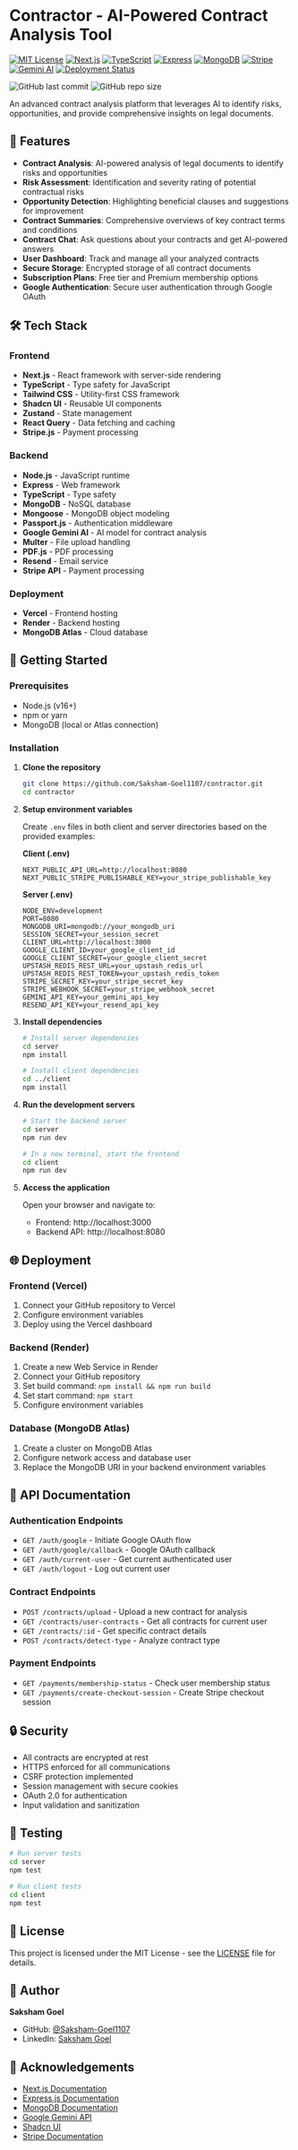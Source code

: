 # Contractor - AI-Powered Contract Analysis Tool

[![MIT License](https://img.shields.io/badge/License-MIT-green.svg)](https://choosealicense.com/licenses/mit/)
[![Next.js](https://img.shields.io/badge/Next.js-14.2.14-black)](https://nextjs.org/)
[![TypeScript](https://img.shields.io/badge/TypeScript-5.x-blue)](https://www.typescriptlang.org/)
[![Express](https://img.shields.io/badge/Express-4.x-lightgrey)](https://expressjs.com/)
[![MongoDB](https://img.shields.io/badge/MongoDB-8.x-green)](https://www.mongodb.com/)
[![Stripe](https://img.shields.io/badge/Stripe-Integration-blue)](https://stripe.com/)
[![Gemini AI](https://img.shields.io/badge/Gemini-AI-blueviolet)](https://ai.google.dev/)
[![Deployment Status](https://img.shields.io/badge/Deployment-Vercel%20%2B%20Render-success)](https://vercel.com/)

![GitHub last commit](https://img.shields.io/github/last-commit/Saksham-Goel1107/contractor)
![GitHub repo size](https://img.shields.io/github/repo-size/Saksham-Goel1107/contractor)

An advanced contract analysis platform that leverages AI to identify risks, opportunities, and provide comprehensive insights on legal documents.

## 🌟 Features

- **Contract Analysis**: AI-powered analysis of legal documents to identify risks and opportunities
- **Risk Assessment**: Identification and severity rating of potential contractual risks
- **Opportunity Detection**: Highlighting beneficial clauses and suggestions for improvement
- **Contract Summaries**: Comprehensive overviews of key contract terms and conditions
- **Contract Chat**: Ask questions about your contracts and get AI-powered answers
- **User Dashboard**: Track and manage all your analyzed contracts
- **Secure Storage**: Encrypted storage of all contract documents
- **Subscription Plans**: Free tier and Premium membership options
- **Google Authentication**: Secure user authentication through Google OAuth

## 🛠️ Tech Stack

### Frontend
- **Next.js** - React framework with server-side rendering
- **TypeScript** - Type safety for JavaScript
- **Tailwind CSS** - Utility-first CSS framework
- **Shadcn UI** - Reusable UI components
- **Zustand** - State management
- **React Query** - Data fetching and caching
- **Stripe.js** - Payment processing

### Backend
- **Node.js** - JavaScript runtime
- **Express** - Web framework
- **TypeScript** - Type safety
- **MongoDB** - NoSQL database
- **Mongoose** - MongoDB object modeling
- **Passport.js** - Authentication middleware
- **Google Gemini AI** - AI model for contract analysis
- **Multer** - File upload handling
- **PDF.js** - PDF processing
- **Resend** - Email service
- **Stripe API** - Payment processing

### Deployment
- **Vercel** - Frontend hosting
- **Render** - Backend hosting
- **MongoDB Atlas** - Cloud database

## 🚀 Getting Started

### Prerequisites

- Node.js (v16+)
- npm or yarn
- MongoDB (local or Atlas connection)

### Installation

1. **Clone the repository**
   ```bash
   git clone https://github.com/Saksham-Goel1107/contractor.git
   cd contractor
   ```

2. **Setup environment variables**
   
   Create `.env` files in both client and server directories based on the provided examples:

   **Client (.env)**
   ```
   NEXT_PUBLIC_API_URL=http://localhost:8080
   NEXT_PUBLIC_STRIPE_PUBLISHABLE_KEY=your_stripe_publishable_key
   ```

   **Server (.env)**
   ```
   NODE_ENV=development
   PORT=8080
   MONGODB_URI=mongodb://your_mongodb_uri
   SESSION_SECRET=your_session_secret
   CLIENT_URL=http://localhost:3000
   GOOGLE_CLIENT_ID=your_google_client_id
   GOOGLE_CLIENT_SECRET=your_google_client_secret
   UPSTASH_REDIS_REST_URL=your_upstash_redis_url
   UPSTASH_REDIS_REST_TOKEN=your_upstash_redis_token
   STRIPE_SECRET_KEY=your_stripe_secret_key
   STRIPE_WEBHOOK_SECRET=your_stripe_webhook_secret
   GEMINI_API_KEY=your_gemini_api_key
   RESEND_API_KEY=your_resend_api_key
   ```

3. **Install dependencies**

   ```bash
   # Install server dependencies
   cd server
   npm install

   # Install client dependencies
   cd ../client
   npm install
   ```

4. **Run the development servers**

   ```bash
   # Start the backend server
   cd server
   npm run dev

   # In a new terminal, start the frontend
   cd client
   npm run dev
   ```

5. **Access the application**
   
   Open your browser and navigate to:
   - Frontend: http://localhost:3000
   - Backend API: http://localhost:8080

## 🌐 Deployment

### Frontend (Vercel)
1. Connect your GitHub repository to Vercel
2. Configure environment variables
3. Deploy using the Vercel dashboard

### Backend (Render)
1. Create a new Web Service in Render
2. Connect your GitHub repository
3. Set build command: `npm install && npm run build`
4. Set start command: `npm start`
5. Configure environment variables

### Database (MongoDB Atlas)
1. Create a cluster on MongoDB Atlas
2. Configure network access and database user
3. Replace the MongoDB URI in your backend environment variables

## 📝 API Documentation

### Authentication Endpoints
- `GET /auth/google` - Initiate Google OAuth flow
- `GET /auth/google/callback` - Google OAuth callback
- `GET /auth/current-user` - Get current authenticated user
- `GET /auth/logout` - Log out current user

### Contract Endpoints
- `POST /contracts/upload` - Upload a new contract for analysis
- `GET /contracts/user-contracts` - Get all contracts for current user
- `GET /contracts/:id` - Get specific contract details
- `POST /contracts/detect-type` - Analyze contract type

### Payment Endpoints
- `GET /payments/membership-status` - Check user membership status
- `GET /payments/create-checkout-session` - Create Stripe checkout session

## 🔒 Security

- All contracts are encrypted at rest
- HTTPS enforced for all communications
- CSRF protection implemented
- Session management with secure cookies
- OAuth 2.0 for authentication
- Input validation and sanitization

## 🧪 Testing

```bash
# Run server tests
cd server
npm test

# Run client tests
cd client
npm test
```

## 📄 License

This project is licensed under the MIT License - see the [LICENSE](LICENSE) file for details.

## 👤 Author

**Saksham Goel**

- GitHub: [@Saksham-Goel1107](https://github.com/Saksham-Goel1107)
- LinkedIn: [Saksham Goel](https://linkedin.com/in/sakshammgoel)

## 🙏 Acknowledgements

- [Next.js Documentation](https://nextjs.org/docs)
- [Express.js Documentation](https://expressjs.com/)
- [MongoDB Documentation](https://docs.mongodb.com/)
- [Google Gemini API](https://ai.google.dev/docs)
- [Shadcn UI](https://ui.shadcn.com/)
- [Stripe Documentation](https://stripe.com/docs)
